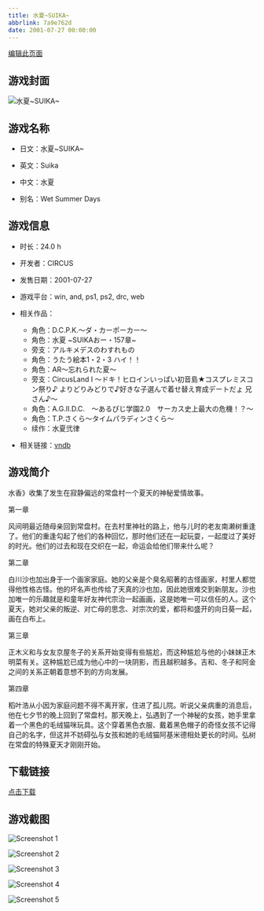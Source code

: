 ```yaml
---
title: 水夏~SUIKA~
abbrlink: 7a9e762d
date: 2001-07-27 00:00:00
---
```

[编辑此页面](https://github.com/ACG-3/ADV3-source/blob/main/source/_posts/%E6%B0%B4%E5%A4%8F~SUIKA~.md)

## 游戏封面

![水夏~SUIKA~](https://pan.timero.xyz/d/onedrive/img_lib_001/%E6%B0%B4%E5%A4%8F~SUIKA~_cover.avif)


## 游戏名称

- 日文：水夏~SUIKA~
- 英文：Suika
- 中文：水夏

- 别名：Wet Summer Days


## 游戏信息

- 时长：24.0 h
- 开发者：CIRCUS
- 发售日期：2001-07-27
- 游戏平台：win, and, ps1, ps2, drc, web
- 相关作品：
   - 角色：D.C.P.K.～ダ・カーポーカー～
   - 角色：水夏 ~SUIKAおー・157章~
   - 旁支：アルキメデスのわすれもの
   - 角色：うたう絵本1・2・3 ハイ！！
   - 角色：AR～忘れられた夏～
   - 旁支：CircusLand I ～ドキ！ヒロインいっぱい初音島★コスプレミスコン祭り♪ よりどりみどりで♪好きな子選んで着せ替え育成デートだょ 兄さん♪～
   - 角色：A.G.II.D.C.　～あるぴじ学園2.0　サーカス史上最大の危機！？～
   - 角色：T.P.さくら～タイムパラディンさくら～
   - 续作：水夏弐律

- 相关链接：[vndb](https://vndb.org/v99)


## 游戏简介

水香》收集了发生在寂静偏远的常盘村一个夏天的神秘爱情故事。

第一章

风间明最近随母亲回到常盘村。在去村里神社的路上，他与儿时的老友南濑树重逢了。他们的重逢勾起了他们的各种回忆，那时他们还在一起玩耍，一起度过了美好的时光。他们的过去和现在交织在一起，命运会给他们带来什么呢？

第二章

白川沙也加出身于一个画家家庭。她的父亲是个臭名昭著的古怪画家，村里人都觉得他性格古怪。他的坏名声也传给了天真的沙也加，因此她很难交到新朋友。沙也加唯一的乐趣就是和童年好友神代宗治一起画画，这是她唯一可以信任的人。这个夏天，她对父亲的叛逆、对亡母的思念、对宗次的爱，都将和盛开的向日葵一起，画在白布上。

第三章

正木义和与女友京屋冬子的关系开始变得有些尴尬，而这种尴尬与他的小妹妹正木明菜有关。这种尴尬已成为他心中的一块阴影，而且越积越多。吉和、冬子和阿金之间的关系正朝着意想不到的方向发展。

第四章

稻叶浩从小因为家庭问题不得不离开家，住进了孤儿院。听说父亲病重的消息后，他在七夕节的晚上回到了常盘村。那天晚上，弘遇到了一个神秘的女孩，她手里拿着一个黑色的毛绒猫咪玩具。这个穿着黑色衣服、戴着黑色帽子的奇怪女孩不记得自己的名字，但这并不妨碍弘与女孩和她的毛绒猫阿基米德相处更长的时间。弘树在常盘的特殊夏天才刚刚开始。




## 下载链接

[点击下载](https://pan.timero.xyz/onedrive/adv_lib_001/%E6%B0%B4%E5%A4%8F~SUIKA~)


## 游戏截图


![Screenshot 1](https://pan.timero.xyz/d/onedrive/img_lib_001/%E6%B0%B4%E5%A4%8F~SUIKA~_Screenshot_1.avif)

![Screenshot 2](https://pan.timero.xyz/d/onedrive/img_lib_001/%E6%B0%B4%E5%A4%8F~SUIKA~_Screenshot_2.avif)

![Screenshot 3](https://pan.timero.xyz/d/onedrive/img_lib_001/%E6%B0%B4%E5%A4%8F~SUIKA~_Screenshot_3.avif)

![Screenshot 4](https://pan.timero.xyz/d/onedrive/img_lib_001/%E6%B0%B4%E5%A4%8F~SUIKA~_Screenshot_4.avif)

![Screenshot 5](https://pan.timero.xyz/d/onedrive/img_lib_001/%E6%B0%B4%E5%A4%8F~SUIKA~_Screenshot_5.avif)

